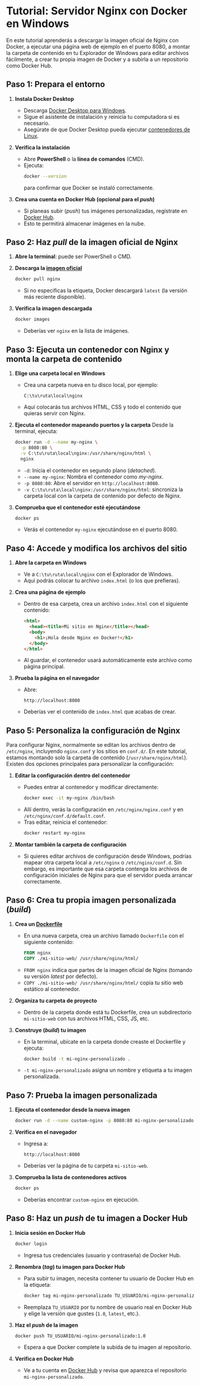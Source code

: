 # Tutorial: Servidor Nginx con Docker en Windows

En este tutorial aprenderás a descargar la imagen oficial de Nginx con Docker, a ejecutar una página web de ejemplo en el puerto 8080, a montar la carpeta de contenido en tu Explorador de Windows para editar archivos fácilmente, a crear tu propia imagen de Docker y a subirla a un repositorio como Docker Hub.

## Paso 1: Prepara el entorno

1. **Instala Docker Desktop**
   - Descarga [Docker Desktop para Windows](https://www.docker.com/products/docker-desktop/).
   - Sigue el asistente de instalación y reinicia tu computadora si es necesario.
   - Asegúrate de que Docker Desktop pueda ejecutar [contenedores de Linux](https://learn.microsoft.com/es-es/windows/wsl/tutorials/wsl-containers#install-docker-desktop).

2. **Verifica la instalación**
   - Abre **PowerShell** o la **línea de comandos** (CMD).
   - Ejecuta:
     ```bash
     docker --version
     ```
     para confirmar que Docker se instaló correctamente.

3. **Crea una cuenta en Docker Hub (opcional para el _push_)**
   - Si planeas subir (_push_) tus imágenes personalizadas, regístrate en [Docker Hub](https://hub.docker.com/).
   - Esto te permitirá almacenar imágenes en la nube.

## Paso 2: Haz _pull_ de la imagen oficial de Nginx

1. **Abre la terminal**: puede ser PowerShell o CMD.

2. **Descarga la [imagen oficial](https://hub.docker.com/_/nginx)**
   ```bash
   docker pull nginx
   ```
   - Si no especificas la etiqueta, Docker descargará `latest` (la versión más reciente disponible).

3. **Verifica la imagen descargada**
   ```bash
   docker images
   ```
   - Deberías ver `nginx` en la lista de imágenes.

## Paso 3: Ejecuta un contenedor con Nginx y monta la carpeta de contenido

1. **Elige una carpeta local en Windows**
   - Crea una carpeta nueva en tu disco local, por ejemplo:
     ```
     C:\tu\ruta\local\nginx
     ```
   - Aquí colocarás tus archivos HTML, CSS y todo el contenido que quieras servir con Nginx.

2. **Ejecuta el contenedor mapeando puertos y la carpeta**
   Desde la terminal, ejecuta:
   ```bash
   docker run -d --name my-nginx \
     -p 8080:80 \
     -v C:\tu\ruta\local\nginx:/usr/share/nginx/html \
     nginx
   ```
   - `-d`: Inicia el contenedor en segundo plano (_detached_).
   - `--name my-nginx`: Nombra el contenedor como _my-nginx_.
   - `-p 8080:80`: Abre el servidor en `http://localhost:8080`.
   - `-v C:\tu\ruta\local\nginx:/usr/share/nginx/html`: sincroniza la carpeta local con la carpeta de contenido por defecto de Nginx.

3. **Comprueba que el contenedor esté ejecutándose**
   ```bash
   docker ps
   ```
   - Verás el contenedor `my-nginx` ejecutándose en el puerto 8080.

## Paso 4: Accede y modifica los archivos del sitio

1. **Abre la carpeta en Windows**
   - Ve a `C:\tu\ruta\local\nginx` con el Explorador de Windows.
   - Aquí podrás colocar tu archivo `index.html` (o los que prefieras).

2. **Crea una página de ejemplo**
   - Dentro de esa carpeta, crea un archivo `index.html` con el siguiente contenido:
     ```html
     <html>
       <head><title>Mi sitio en Nginx</title></head>
       <body>
         <h1>¡Hola desde Nginx en Docker!</h1>
       </body>
     </html>
     ```
   - Al guardar, el contenedor usará automáticamente este archivo como página principal.

3. **Prueba la página en el navegador**
   - Abre:
     ```
     http://localhost:8080
     ```
   - Deberías ver el contenido de `index.html` que acabas de crear.

## Paso 5: Personaliza la configuración de Nginx

Para configurar Nginx, normalmente se editan los archivos dentro de `/etc/nginx`, incluyendo `nginx.conf` y los sitios en `conf.d/`. En este tutorial, estamos montando solo la carpeta de contenido (`/usr/share/nginx/html`). Existen dos opciones principales para personalizar la configuración:

1. **Editar la configuración dentro del contenedor**
   - Puedes entrar al contenedor y modificar directamente:
     ```bash
     docker exec -it my-nginx /bin/bash
     ```
   - Allí dentro, verás la configuración en `/etc/nginx/nginx.conf` y en `/etc/nginx/conf.d/default.conf`.
   - Tras editar, reinicia el contenedor:
     ```bash
     docker restart my-nginx
     ```

2. **Montar también la carpeta de configuración**
   - Si quieres editar archivos de configuración desde Windows, podrías mapear otra carpeta local a `/etc/nginx` o `/etc/nginx/conf.d`. Sin embargo, es importante que esa carpeta contenga los archivos de configuración iniciales de Nginx para que el servidor pueda arrancar correctamente.

## Paso 6: Crea tu propia imagen personalizada (_build_)

1. **Crea un [Dockerfile](https://docs.docker.com/build/concepts/dockerfile/)**
   - En una nueva carpeta, crea un archivo llamado `Dockerfile` con el siguiente contenido:
     ```dockerfile
     FROM nginx
     COPY ./mi-sitio-web/ /usr/share/nginx/html/
     ```
   - `FROM nginx` indica que partes de la imagen oficial de Nginx (tomando su versión _latest_ por defecto).
   - `COPY ./mi-sitio-web/ /usr/share/nginx/html/` copia tu sitio web estático al contenedor.

2. **Organiza tu carpeta de proyecto**
   - Dentro de la carpeta donde está tu Dockerfile, crea un subdirectorio `mi-sitio-web` con tus archivos HTML, CSS, JS, etc.

3. **Construye (_build_) tu imagen**
   - En la terminal, ubícate en la carpeta donde creaste el Dockerfile y ejecuta:
     ```bash
     docker build -t mi-nginx-personalizado .
     ```
   - `-t mi-nginx-personalizado` asigna un nombre y etiqueta a tu imagen personalizada.

## Paso 7: Prueba la imagen personalizada

1. **Ejecuta el contenedor desde la nueva imagen**
   ```bash
   docker run -d --name custom-nginx -p 8080:80 mi-nginx-personalizado
   ```

2. **Verifica en el navegador**
   - Ingresa a:
     ```
     http://localhost:8080
     ```
   - Deberías ver la página de tu carpeta `mi-sitio-web`.

3. **Comprueba la lista de contenedores activos**
   ```bash
   docker ps
   ```
   - Deberías encontrar `custom-nginx` en ejecución.

## Paso 8: Haz un _push_ de tu imagen a Docker Hub

1. **Inicia sesión en Docker Hub**
   ```bash
   docker login
   ```
   - Ingresa tus credenciales (usuario y contraseña) de Docker Hub.

2. **Renombra (_tag_) tu imagen para Docker Hub**
   - Para subir tu imagen, necesita contener tu usuario de Docker Hub en la etiqueta:
     ```bash
     docker tag mi-nginx-personalizado TU_USUARIO/mi-nginx-personalizado:1.0
     ```
   - Reemplaza `TU_USUARIO` por tu nombre de usuario real en Docker Hub y elige la versión que gustes (`1.0`, `latest`, etc.).

3. **Haz el _push_ de la imagen**
   ```bash
   docker push TU_USUARIO/mi-nginx-personalizado:1.0
   ```
   - Espera a que Docker complete la subida de tu imagen al repositorio.

4. **Verifica en Docker Hub**
   - Ve a tu cuenta en [Docker Hub](https://hub.docker.com/) y revisa que aparezca el repositorio `mi-nginx-personalizado`.
